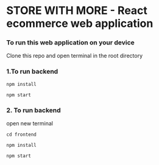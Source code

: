 # STORE WITH MORE - React ecommerce web application

### To run this web application on your device
Clone this repo and open terminal in the root directory 

### 1.To run backend
`npm install`

`npm start`

### 2. To run backend
open new terminal

`cd frontend`

`npm install`

`npm start`

